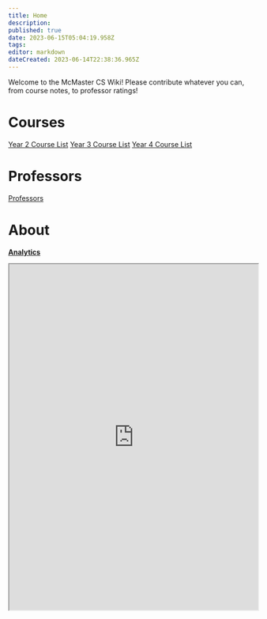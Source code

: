 ```yaml
---
title: Home
description: 
published: true
date: 2023-06-15T05:04:19.958Z
tags: 
editor: markdown
dateCreated: 2023-06-14T22:38:36.965Z
---
```


Welcome to the McMaster CS Wiki! Please contribute whatever you can, from course notes, to professor ratings!

# Courses

[Year 2 Course List](/courses/y2/courselist)
[Year 3 Course List](/courses/y3/courselist)
[Year 4 Course List](/courses/y4/courselist)

# Professors

[Professors](/professors)

# About

[**Analytics**](https://analytics.umami.is/share/MugAnZWPeJk3ICCn/Mac%20CS%20Wiki)
<iframe src="https://analytics.umami.is/share/MugAnZWPeJk3ICCn/Mac%20CS%20Wiki" title="RateMyProfessors" width=100% height=700px />

